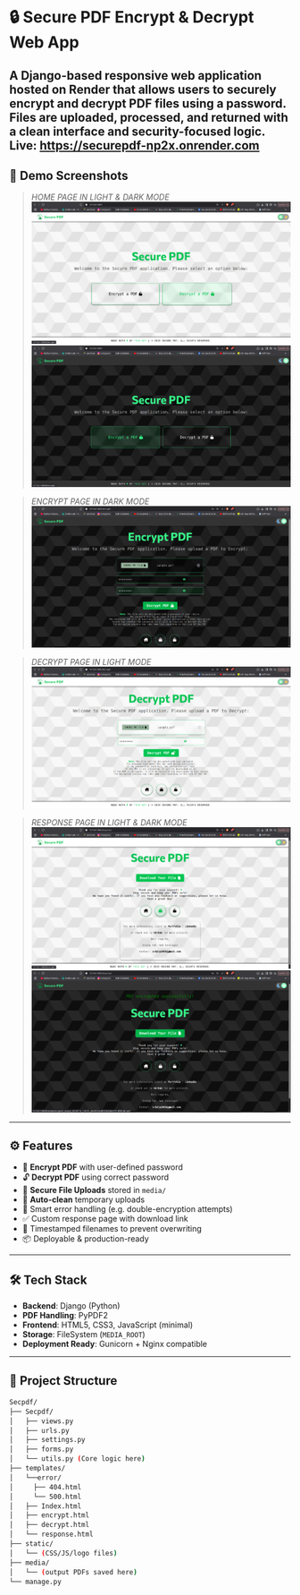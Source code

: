 # 🔒 Secure PDF Encrypt & Decrypt Web App

A Django-based responsive web application hosted on Render that allows users to **securely encrypt** and **decrypt PDF files** using a password. Files are uploaded, processed, and returned with a clean interface and security-focused logic.
Live: https://securepdf-np2x.onrender.com
---

## 📸 Demo Screenshots

> *HOME PAGE IN LIGHT & DARK MODE*
![HOME PAGE IN LIGHT MODE](https://raw.githubusercontent.com/Sridip-99/Secpdf/refs/heads/main/Snapshot/home_light.png "This is a sample image.")
![HOME PAGE IN DARK MODE](https://raw.githubusercontent.com/Sridip-99/Secpdf/refs/heads/main/Snapshot/home_dark.png "This is a sample image.")

> *ENCRYPT PAGE IN DARK MODE*
![ENCRYPT PAGE IN DARK MODE](https://raw.githubusercontent.com/Sridip-99/Secpdf/refs/heads/main/Snapshot/encrypt_dark.png "This is a sample image.")

> *DECRYPT PAGE IN LIGHT MODE*
![DECRYPT PAGE IN LIGHT MODE](https://raw.githubusercontent.com/Sridip-99/Secpdf/refs/heads/main/Snapshot/decrypt_light.png "This is a sample image.")

> *RESPONSE PAGE IN LIGHT & DARK MODE*
![RESPONSE PAGE IN LIGHT MODE](https://raw.githubusercontent.com/Sridip-99/Secpdf/refs/heads/main/Snapshot/response_light.png "This is a sample image.")
![RESPONSE PAGE IN DARK MODE](https://raw.githubusercontent.com/Sridip-99/Secpdf/refs/heads/main/Snapshot/response_dark.png "This is a sample image.")

---

## ⚙️ Features

- 🔐 **Encrypt PDF** with user-defined password  
- 🔓 **Decrypt PDF** using correct password  
- 📁 **Secure File Uploads** stored in `media/`  
- 🧹 **Auto-clean** temporary uploads  
- 🧠 Smart error handling (e.g. double-encryption attempts)  
- ✅ Custom response page with download link  
- 📆 Timestamped filenames to prevent overwriting  
- 📦 Deployable & production-ready  

---

## 🛠️ Tech Stack

- **Backend**: Django (Python)
- **PDF Handling**: PyPDF2
- **Frontend**: HTML5, CSS3, JavaScript (minimal)
- **Storage**: FileSystem (`MEDIA_ROOT`)
- **Deployment Ready**: Gunicorn + Nginx compatible

---

## 📂 Project Structure

```bash
Secpdf/
├── Secpdf/
│   ├── views.py
│   ├── urls.py
│   ├── settings.py
│   ├── forms.py
│   └── utils.py (Core logic here)
├── templates/
│   └──error/
│     ├── 404.html
│     └── 500.html
│   ├── Index.html
│   ├── encrypt.html
│   ├── decrypt.html
│   └── response.html
├── static/
│   └── (CSS/JS/logo files)
├── media/
│   └── (output PDFs saved here)
└── manage.py

